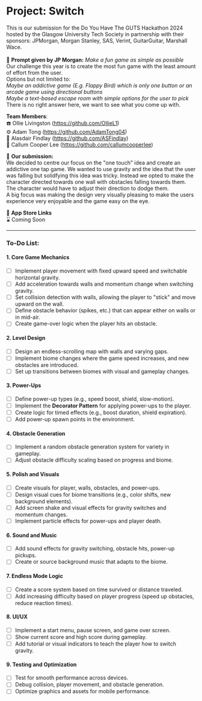 # Project: **Switch**
This is our submission for the Do You Have The GUTS Hackathon 2024 hosted by the Glasgow University Tech Society in partnership with their sponsors: JPMorgan, Morgan Stanley, SAS, Verint, GuitarGuitar, Marshall Wace. \
\
📌 **Prompt given by JP Morgan:** 
_Make a fun game as simple as possible_ \
Our challenge this year is to create the most fun game with the least amount of effort from the user. \
Options but not limited to: \
_Maybe an addictive game (E.g. Flappy Bird) which is only one button or an arcade game using directional buttons_ \
_Maybe a text-based escape room with simple options for the user to pick_ \
There is no right answer here, we want to see what you come up with.

**Team Members**: \
☎️ Ollie Livingston (https://github.com/OllieL1) \
⚙️ Adam Tong (https://github.com/AdamTong04) \
📼 Alasdair Findlay (https://github.com/ASFindlay) \
🎥 Callum Cooper Lee (https://github.com/callumcooperlee) 

📨 **Our submission:** \
We decided to centre our focus on the "one touch" idea and create an addictive one tap game. We wanted to use gravity and the idea that the user was falling but solidfying this idea was tricky. Instead we opted to make the character directed towards one wall with obstacles falling towards them. The character would have to adjust their direction to dodge them. \
A big focus was making the design very visually pleasing to make the users experience very enjoyable and the game easy on the eye. 

🔗 **App Store Links** \
⌛ Coming Soon

---

### To-Do List:

#### 1. **Core Game Mechanics**
   - [ ] Implement player movement with fixed upward speed and switchable horizontal gravity.
   - [ ] Add acceleration towards walls and momentum change when switching gravity.
   - [ ] Set collision detection with walls, allowing the player to "stick" and move upward on the wall.
   - [ ] Define obstacle behavior (spikes, etc.) that can appear either on walls or in mid-air.
   - [ ] Create game-over logic when the player hits an obstacle.

#### 2. **Level Design**
   - [ ] Design an endless-scrolling map with walls and varying gaps.
   - [ ] Implement biome changes where the game speed increases, and new obstacles are introduced.
   - [ ] Set up transitions between biomes with visual and gameplay changes.

#### 3. **Power-Ups**
   - [ ] Define power-up types (e.g., speed boost, shield, slow-motion).
   - [ ] Implement the **Decorator Pattern** for applying power-ups to the player.
   - [ ] Create logic for timed effects (e.g., boost duration, shield expiration).
   - [ ] Add power-up spawn points in the environment.

#### 4. **Obstacle Generation**
   - [ ] Implement a random obstacle generation system for variety in gameplay.
   - [ ] Adjust obstacle difficulty scaling based on progress and biome.

#### 5. **Polish and Visuals**
   - [ ] Create visuals for player, walls, obstacles, and power-ups.
   - [ ] Design visual cues for biome transitions (e.g., color shifts, new background elements).
   - [ ] Add screen shake and visual effects for gravity switches and momentum changes.
   - [ ] Implement particle effects for power-ups and player death.

#### 6. **Sound and Music**
   - [ ] Add sound effects for gravity switching, obstacle hits, power-up pickups.
   - [ ] Create or source background music that adapts to the biome.

#### 7. **Endless Mode Logic**
   - [ ] Create a score system based on time survived or distance traveled.
   - [ ] Add increasing difficulty based on player progress (speed up obstacles, reduce reaction times).

#### 8. **UI/UX**
   - [ ] Implement a start menu, pause screen, and game over screen.
   - [ ] Show current score and high score during gameplay.
   - [ ] Add tutorial or visual indicators to teach the player how to switch gravity.

#### 9. **Testing and Optimization**
   - [ ] Test for smooth performance across devices.
   - [ ] Debug collision, player movement, and obstacle generation.
   - [ ] Optimize graphics and assets for mobile performance.
